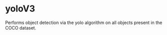 # yoloV3

Performs object detection via the yolo algorithm on all objects present in the COCO dataset.
